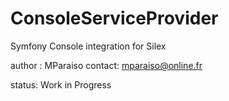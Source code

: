 ConsoleServiceProvider
======================

Symfony Console integration for Silex

author : MParaiso
contact: mparaiso@online.fr

status: Work in Progress